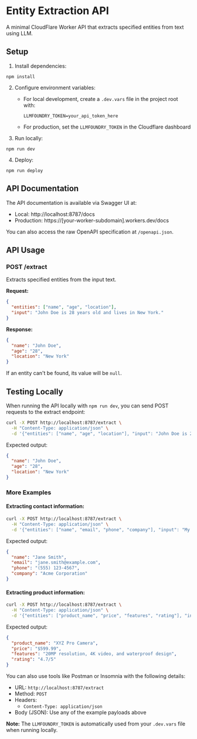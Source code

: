 # Entity Extraction API

A minimal CloudFlare Worker API that extracts specified entities from text using LLM.

## Setup

1. Install dependencies:

```
npm install
```

2. Configure environment variables:

   - For local development, create a `.dev.vars` file in the project root with:
     ```
     LLMFOUNDRY_TOKEN=your_api_token_here
     ```
   - For production, set the `LLMFOUNDRY_TOKEN` in the Cloudflare dashboard

3. Run locally:

```
npm run dev
```

4. Deploy:

```
npm run deploy
```

## API Documentation

The API documentation is available via Swagger UI at:

- Local: http://localhost:8787/docs
- Production: https://[your-worker-subdomain].workers.dev/docs

You can also access the raw OpenAPI specification at `/openapi.json`.

## API Usage

### POST /extract

Extracts specified entities from the input text.

**Request:**

```json
{
  "entities": ["name", "age", "location"],
  "input": "John Doe is 28 years old and lives in New York."
}
```

**Response:**

```json
{
  "name": "John Doe",
  "age": "28",
  "location": "New York"
}
```

If an entity can't be found, its value will be `null`.

## Testing Locally

When running the API locally with `npm run dev`, you can send POST requests to the extract endpoint:

```bash
curl -X POST http://localhost:8787/extract \
  -H "Content-Type: application/json" \
  -d '{"entities": ["name", "age", "location"], "input": "John Doe is 28 years old and lives in New York."}'
```

Expected output:

```json
{
  "name": "John Doe",
  "age": "28",
  "location": "New York"
}
```

### More Examples

#### Extracting contact information:

```bash
curl -X POST http://localhost:8787/extract \
  -H "Content-Type: application/json" \
  -d '{"entities": ["name", "email", "phone", "company"], "input": "My name is Jane Smith. You can reach me at jane.smith@example.com or call me at (555) 123-4567. I work at Acme Corporation."}'
```

Expected output:

```json
{
  "name": "Jane Smith",
  "email": "jane.smith@example.com",
  "phone": "(555) 123-4567",
  "company": "Acme Corporation"
}
```

#### Extracting product information:

```bash
curl -X POST http://localhost:8787/extract \
  -H "Content-Type: application/json" \
  -d '{"entities": ["product_name", "price", "features", "rating"], "input": "The XYZ Pro Camera ($599.99) features 20MP resolution, 4K video, and waterproof design. Customer rating: 4.7/5."}'
```

Expected output:

```json
{
  "product_name": "XYZ Pro Camera",
  "price": "$599.99",
  "features": "20MP resolution, 4K video, and waterproof design",
  "rating": "4.7/5"
}
```

You can also use tools like Postman or Insomnia with the following details:

- URL: `http://localhost:8787/extract`
- Method: `POST`
- Headers:
  - `Content-Type: application/json`
- Body (JSON): Use any of the example payloads above

**Note:** The `LLMFOUNDRY_TOKEN` is automatically used from your `.dev.vars` file when running locally.
